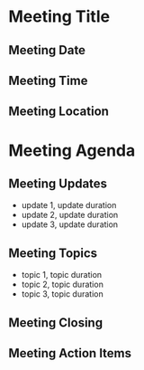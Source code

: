 # Meeting Title
## Meeting Date 
## Meeting Time
## Meeting Location

# Meeting Agenda
## Meeting Updates
 - update 1, update duration
 - update 2, update duration
 - update 3, update duration
## Meeting Topics
 - topic 1, topic duration 
 - topic 2, topic duration 
 - topic 3, topic duration 
## Meeting Closing
## Meeting Action Items
